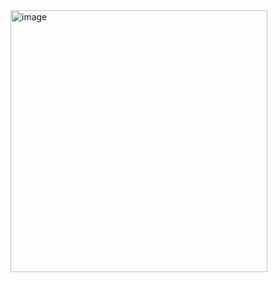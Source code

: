 <img width="411" height="419" alt="image" src="https://github.com/user-attachments/assets/e9388c56-81a0-4258-9a47-f5f05470a33c" />
